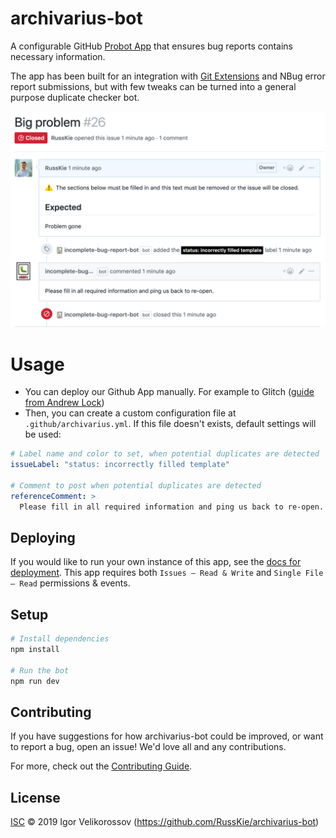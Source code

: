 # archivarius-bot

A configurable GitHub [Probot App](https://github.com/probot/probot) that ensures bug reports contains necessary information.

The app has been built for an integration with [Git Extensions](https://github.com/gitextensions/gitextensions/) and NBug error report submissions, but with few tweaks can be turned into a general purpose duplicate checker bot.

![Demo](./docs/screenshot.png)


# Usage

* You can deploy our Github App manually. For example to Glitch ([guide from Andrew Lock](https://andrewlock.net/creating-my-first-github-app-with-probot-part-3-deploying-to-glitch/))
* Then, you can create a custom configuration file at `.github/archivarius.yml`. If this file doesn't exists, default settings will be used:

```yml
# Label name and color to set, when potential duplicates are detected
issueLabel: "status: incorrectly filled template"

# Comment to post when potential duplicates are detected
referenceComment: >
  Please fill in all required information and ping us back to re-open.
```


## Deploying

If you would like to run your own instance of this app, see the [docs for deployment](https://probot.github.io/docs/deployment/). This app requires both `Issues – Read & Write` and `Single File – Read` permissions & events.


## Setup

```sh
# Install dependencies
npm install

# Run the bot
npm run dev
```

## Contributing

If you have suggestions for how archivarius-bot could be improved, or want to report a bug, open an issue! We'd love all and any contributions.

For more, check out the [Contributing Guide](CONTRIBUTING.md).

## License

[ISC](LICENSE) © 2019 Igor Velikorossov (https://github.com/RussKie/archivarius-bot)

